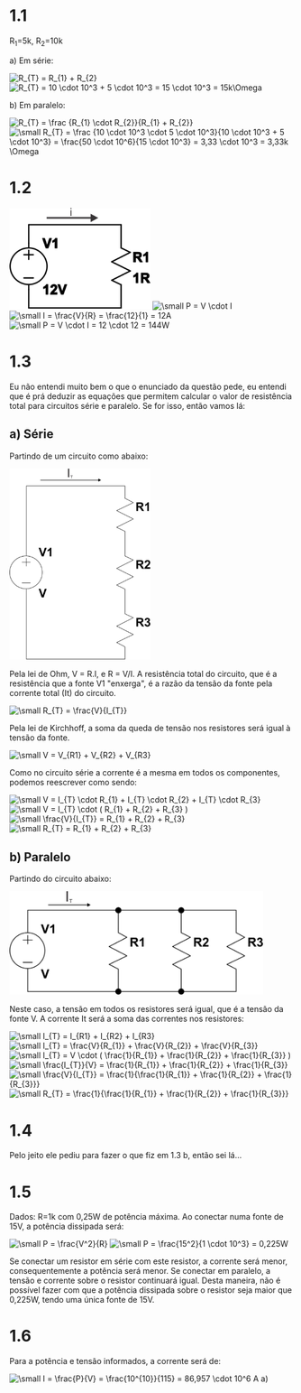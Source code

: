 # 1.1

R<sub>1</sub>=5k, R<sub>2</sub>=10k

a) Em série:

<img src="https://latex.codecogs.com/svg.latex?\fn_jvn&space;\small&space;R_{T}&space;=&space;R_{1}&space;&plus;&space;R_{2}" title="R_{T} = R_{1} + R_{2}" />
<img src="https://latex.codecogs.com/svg.latex?\fn_jvn&space;\small&space;R_{T}&space;=&space;10&space;\cdot&space;10^3&space;&plus;&space;5&space;\cdot&space;10^3&space;=&space;15&space;\cdot&space;10^3&space;=&space;15k\Omega" title="R_{T} = 10 \cdot 10^3 + 5 \cdot 10^3 = 15 \cdot 10^3 = 15k\Omega" />

b) Em paralelo:

<img src="https://latex.codecogs.com/svg.latex?\fn_jvn&space;\small&space;R_{T}&space;=&space;\frac&space;{R_{1}&space;\cdot&space;R_{2}}{R_{1}&space;&plus;&space;R_{2}}" title="R_{T} = \frac {R_{1} \cdot R_{2}}{R_{1} + R_{2}}" />
<img src="https://latex.codecogs.com/svg.latex?\fn_jvn&space;\small&space;R_{T}&space;=&space;\frac&space;{10&space;\cdot&space;10^3&space;\cdot&space;5&space;\cdot&space;10^3}{10&space;\cdot&space;10^3&space;&plus;&space;5&space;\cdot&space;10^3}&space;=&space;\frac{50&space;\cdot&space;10^6}{15&space;\cdot&space;10^3}&space;=&space;3,33&space;\cdot&space;10^3&space;=&space;3,33k&space;\Omega" title="\small R_{T} = \frac {10 \cdot 10^3 \cdot 5 \cdot 10^3}{10 \cdot 10^3 + 5 \cdot 10^3} = \frac{50 \cdot 10^6}{15 \cdot 10^3} = 3,33 \cdot 10^3 = 3,33k \Omega" />

# 1.2

<img src="./CH1/1_3.svg" width=250>
<img src="https://latex.codecogs.com/svg.latex?\fn_jvn&space;\small&space;P&space;=&space;V&space;\cdot&space;I" title="\small P = V \cdot I" />
<img src="https://latex.codecogs.com/svg.latex?\fn_jvn&space;\small&space;I&space;=&space;\frac{V}{R}&space;=&space;\frac{12}{1}&space;=&space;12A" title="\small I = \frac{V}{R} = \frac{12}{1} = 12A" />
<img src="https://latex.codecogs.com/svg.latex?\fn_jvn&space;\small&space;P&space;=&space;V&space;\cdot&space;I&space;=&space;12&space;\cdot&space;12&space;=&space;144W" title="\small P = V \cdot I = 12 \cdot 12 = 144W" />

# 1.3
Eu não entendi muito bem o que o enunciado da questão pede, eu entendi que é prá deduzir as equações que permitem calcular o valor de resistência total para circuitos série e paralelo. Se for isso, então vamos lá:

## a) Série
Partindo de um circuito como abaixo:

<img src="./CH1/1_3a.svg" width=250>

Pela lei de Ohm, V = R.I, e R = V/I. A resistência total do circuito, que é a resistência que a fonte V1 "enxerga", é a razão da tensão da fonte pela corrente total (It) do circuito.

<img src="https://latex.codecogs.com/svg.latex?\fn_jvn&space;\small&space;R_{T}&space;=&space;\frac{V}{I_{T}}" title="\small R_{T} = \frac{V}{I_{T}}" />

Pela lei de Kirchhoff, a soma da queda de tensão nos resistores será igual à tensão da fonte.

<img src="https://latex.codecogs.com/svg.latex?\fn_jvn&space;\small&space;V&space;=&space;V_{R1}&space;&plus;&space;V_{R2}&space;&plus;&space;V_{R3}" title="\small V = V_{R1} + V_{R2} + V_{R3}" />

Como no circuito série a corrente é a mesma em todos os componentes, podemos reescrever como sendo:

<img src="https://latex.codecogs.com/svg.latex?\fn_jvn&space;\small&space;V&space;=&space;I_{T}&space;\cdot&space;R_{1}&space;&plus;&space;I_{T}&space;\cdot&space;R_{2}&space;&plus;&space;I_{T}&space;\cdot&space;R_{3}" title="\small V = I_{T} \cdot R_{1} + I_{T} \cdot R_{2} + I_{T} \cdot R_{3}" />
<img src="https://latex.codecogs.com/svg.latex?\fn_jvn&space;\small&space;V&space;=&space;I_{T}&space;\cdot&space;(&space;R_{1}&space;&plus;&space;R_{2}&space;&plus;&space;R_{3}&space;)" title="\small V = I_{T} \cdot ( R_{1} + R_{2} + R_{3} )" />
<img src="https://latex.codecogs.com/svg.latex?\fn_jvn&space;\small&space;\frac{V}{I_{T}}&space;=&space;R_{1}&space;&plus;&space;R_{2}&space;&plus;&space;R_{3}" title="\small \frac{V}{I_{T}} = R_{1} + R_{2} + R_{3}" />
<img src="https://latex.codecogs.com/svg.latex?\fn_jvn&space;\small&space;R_{T}&space;=&space;R_{1}&space;&plus;&space;R_{2}&space;&plus;&space;R_{3}" title="\small R_{T} = R_{1} + R_{2} + R_{3}" />

## b) Paralelo

Partindo do circuito abaixo:

<img src="./CH1/1_3b.svg" width=450>

Neste caso, a tensão em todos os resistores será igual, que é a tensão da fonte V. A corrente It será a soma das correntes nos resistores:

<img src="https://latex.codecogs.com/svg.latex?\fn_jvn&space;\small&space;I_{T}&space;=&space;I_{R1}&space;&plus;&space;I_{R2}&space;&plus;&space;I_{R3}" title="\small I_{T} = I_{R1} + I_{R2} + I_{R3}" />
<img src="https://latex.codecogs.com/svg.latex?\fn_jvn&space;\small&space;I_{T}&space;=&space;\frac{V}{R_{1}}&space;&plus;&space;\frac{V}{R_{2}}&space;&plus;&space;\frac{V}{R_{3}}" title="\small I_{T} = \frac{V}{R_{1}} + \frac{V}{R_{2}} + \frac{V}{R_{3}}" />
<img src="https://latex.codecogs.com/svg.latex?\fn_jvn&space;\small&space;I_{T}&space;=&space;V&space;\cdot&space;(&space;\frac{1}{R_{1}}&space;&plus;&space;\frac{1}{R_{2}}&space;&plus;&space;\frac{1}{R_{3}}&space;)" title="\small I_{T} = V \cdot ( \frac{1}{R_{1}} + \frac{1}{R_{2}} + \frac{1}{R_{3}} )" />
<img src="https://latex.codecogs.com/svg.latex?\fn_jvn&space;\small&space;\frac{I_{T}}{V}&space;=&space;\frac{1}{R_{1}}&space;&plus;&space;\frac{1}{R_{2}}&space;&plus;&space;\frac{1}{R_{3}}" title="\small \frac{I_{T}}{V} = \frac{1}{R_{1}} + \frac{1}{R_{2}} + \frac{1}{R_{3}}" />
<img src="https://latex.codecogs.com/svg.latex?\fn_jvn&space;\small&space;\frac{V}{I_{T}}&space;=&space;\frac{1}{\frac{1}{R_{1}}&space;&plus;&space;\frac{1}{R_{2}}&space;&plus;&space;\frac{1}{R_{3}}}" title="\small \frac{V}{I_{T}} = \frac{1}{\frac{1}{R_{1}} + \frac{1}{R_{2}} + \frac{1}{R_{3}}}" />
<img src="https://latex.codecogs.com/svg.latex?\fn_jvn&space;\small&space;R_{T}&space;=&space;\frac{1}{\frac{1}{R_{1}}&space;&plus;&space;\frac{1}{R_{2}}&space;&plus;&space;\frac{1}{R_{3}}}" title="\small R_{T} = \frac{1}{\frac{1}{R_{1}} + \frac{1}{R_{2}} + \frac{1}{R_{3}}}" />

# 1.4
Pelo jeito ele pediu para fazer o que fiz em 1.3 b, então sei lá...

# 1.5

Dados: R=1k com 0,25W de potência máxima.
Ao conectar numa fonte de 15V, a potência dissipada será:

<img src="https://latex.codecogs.com/svg.latex?\fn_jvn&space;\small&space;P&space;=&space;\frac{V^2}{R}" title="\small P = \frac{V^2}{R}" />
<img src="https://latex.codecogs.com/svg.latex?\fn_jvn&space;\small&space;P&space;=&space;\frac{15^2}{1&space;\cdot&space;10^3}&space;=&space;0,225W" title="\small P = \frac{15^2}{1 \cdot 10^3} = 0,225W" />

Se conectar um resistor em série com este resistor, a corrente será menor, consequentemente a potência será menor. Se conectar em paralelo, a tensão e corrente sobre o resistor continuará igual. Desta maneira, não é possível fazer com que a potência dissipada sobre o resistor seja maior que 0,225W, tendo uma única fonte de 15V.

# 1.6

Para a potência e tensão informados, a corrente será de:

<img src="https://latex.codecogs.com/svg.latex?\fn_jvn&space;\small&space;I&space;=&space;\frac{P}{V}&space;=&space;\frac{10^{10}}{115}&space;=&space;86,957&space;\cdot&space;10^6&space;A" title="\small I = \frac{P}{V} = \frac{10^{10}}{115} = 86,957 \cdot 10^6 A" />
a)

